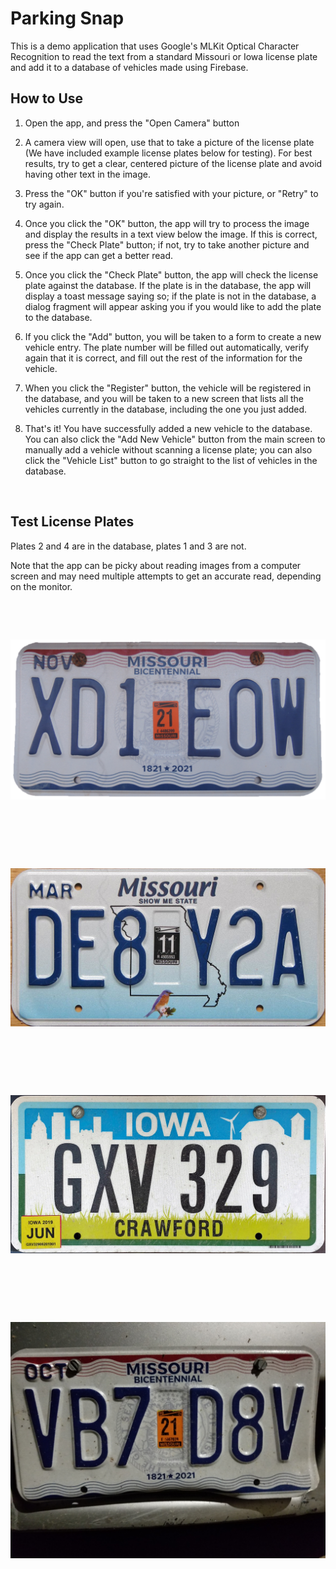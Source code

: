 # Parking Snap

This is a demo application that uses Google's MLKit Optical Character Recognition to read the text from a standard Missouri or Iowa license plate and add it to a database of vehicles made using Firebase.

## How to Use

1. Open the app, and press the "Open Camera" button

2. A camera view will open, use that to take a picture of the license plate (We have included example license plates below for testing). For best results, try to get a clear, centered picture of the license plate and avoid having other text in the image.

3. Press the "OK" button if you're satisfied with your picture, or "Retry" to try again.

4. Once you click the "OK" button, the app will try to process the image and display the results in a text view below the image. If this is correct, press the "Check Plate" button; if not, try to take another picture and see if the app can get a better read.

5. Once you click the "Check Plate" button, the app will check the license plate against the database. If the plate is in the database, the app will display a toast message saying so; if the plate is not in the database, a dialog fragment will appear asking you if you would like to add the plate to the database.

6. If you click the "Add" button, you will be taken to a form to create a new vehicle entry. The plate number will be filled out automatically, verify again that it is correct, and fill out the rest of the information for the vehicle.

7. When you click the "Register" button, the vehicle will be registered in the database, and you will be taken to a new screen that lists all the vehicles currently in the database, including the one you just added.

8. That's it! You have successfully added a new vehicle to the database. You can also click the "Add New Vehicle" button from the main screen to manually add a vehicle without scanning a license plate; you can also click the "Vehicle List" button to go straight to the list of vehicles in the database.

&nbsp;

## Test License Plates

Plates 2 and 4 are in the database, plates 1 and 3 are not.

Note that the app can be picky about reading images from a computer screen and may need multiple attempts to get an accurate read, depending on the monitor.

&nbsp;

&nbsp;

![Example license plate](ExampleLP1.png)

&nbsp;

&nbsp;

&nbsp;

![Example license plate](ExampleLP2.png)

&nbsp;

&nbsp;

&nbsp;

![Example license plate](ExampleLP3.png)

&nbsp;

&nbsp;

&nbsp;

![Example license plate](ExampleLP4.jpg)
